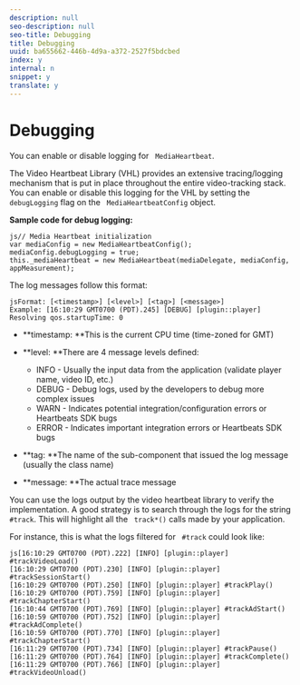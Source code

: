 ```yaml
---
description: null
seo-description: null
seo-title: Debugging
title: Debugging
uuid: ba655662-446b-4d9a-a372-2527f5bdcbed
index: y
internal: n
snippet: y
translate: y
---
```


# Debugging

You can enable or disable logging for ` MediaHeartbeat`. 

The Video Heartbeat Library (VHL) provides an extensive tracing/logging mechanism that is put in place throughout the entire video-tracking stack. You can enable or disable this logging for the VHL by setting the ` debugLogging` flag on the ` MediaHeartbeatConfig` object. 

**Sample code for debug logging:** 
```
js// Media Heartbeat initialization 
var mediaConfig = new MediaHeartbeatConfig(); 
mediaConfig.debugLogging = true; 
this._mediaHeartbeat = new MediaHeartbeat(mediaDelegate, mediaConfig, appMeasurement); 

```


The log messages follow this format: 
```
jsFormat: [<timestamp>] [<level>] [<tag>] [<message>] 
Example: [16:10:29 GMT­0700 (PDT).245] [DEBUG] [plugin::player] Resolving qos.startupTime: 0
```



* **timestamp: **This is the current CPU time (time-zoned for GMT)
* **level: **There are 4 message levels defined: 
    * INFO - Usually the input data from the application (validate player name, video ID, etc.)
    * DEBUG - Debug logs, used by the developers to debug more complex issues
    * WARN - Indicates potential integration/configuration errors or Heartbeats SDK bugs
    * ERROR - Indicates important integration errors or Heartbeats SDK bugs

* **tag: **The name of the sub-component that issued the log message (usually the class name)
* **message: **The actual trace message


You can use the logs output by the video heartbeat library to verify the implementation. A good strategy is to search through the logs for the string ` #track`. This will highlight all the ` track*()` calls made by your application. 

For instance, this is what the logs filtered for ` #track` could look like: 
```
js[16:10:29 GMT­0700 (PDT).222] [INFO] [plugin::player] #trackVideoLoad() 
[16:10:29 GMT­0700 (PDT).230] [INFO] [plugin::player] #trackSessionStart() 
[16:10:29 GMT­0700 (PDT).250] [INFO] [plugin::player] #trackPlay() 
[16:10:29 GMT­0700 (PDT).759] [INFO] [plugin::player] #trackChapterStart() 
[16:10:44 GMT­0700 (PDT).769] [INFO] [plugin::player] #trackAdStart() 
[16:10:59 GMT­0700 (PDT).752] [INFO] [plugin::player] #trackAdComplete() 
[16:10:59 GMT­0700 (PDT).770] [INFO] [plugin::player] #trackChapterStart() 
[16:11:29 GMT­0700 (PDT).734] [INFO] [plugin::player] #trackPause() 
[16:11:29 GMT­0700 (PDT).764] [INFO] [plugin::player] #trackComplete() 
[16:11:29 GMT­0700 (PDT).766] [INFO] [plugin::player] #trackVideoUnload()
```

